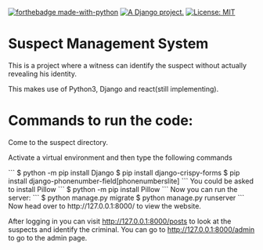  [![forthebadge made-with-python](http://ForTheBadge.com/images/badges/made-with-python.svg)](https://www.python.org/)
  <a href="http://www.djangoproject.com/"><img src="https://www.djangoproject.com/m/img/badges/djangoproject120x25.gif" border="0" alt="A Django project." title="A Django project." /></a>
 [![License: MIT](https://img.shields.io/badge/License-MIT-yellow.svg)](https://opensource.org/licenses/MIT)

<h1>Suspect Management System</h1>
<p>This is a project where a witness can identify the suspect without actually revealing his identity.</p>

<p>This makes use of Python3, Django and react(still implementing).</p>

<h1> Commands to run the code: </h1>
<p>Come to the suspect directory.</p>
<p>Activate a virtual environment and then type the following commands</p>
```
$ python -m pip install Django
$ pip install django-crispy-forms
$ pip install django-phonenumber-field[phonenumberslite]
```
You could be asked to install Pillow
```
$ python -m pip install Pillow
```
Now you can run the server:
```
$ python manage.py migrate
$ python manage.py runserver
```
Now head over to http://127.0.0.1:8000/ to view the website.

After logging in you can visit http://127.0.0.1:8000/posts to look at the suspects and identify the criminal.
You can go to http://127.0.0.1:8000/admin to go to the admin page.
